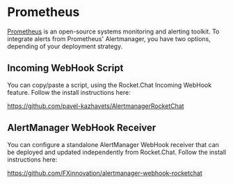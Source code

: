 # Prometheus

[Prometheus](https://prometheus.io/) is an open-source systems monitoring and alerting toolkit.
To integrate alerts from Prometheus' Alertmanager, you have two options, depending of your deployment strategy.

## Incoming WebHook Script

You can copy/paste a script, using the Rocket.Chat Incoming WebHook feature. Follow the install instructions here:

<https://github.com/pavel-kazhavets/AlertmanagerRocketChat>

## AlertManager WebHook Receiver

You can configure a standalone AlertManager WebHook receiver that can be deployed and updated independently from Rocket.Chat. Follow the install instructions here:

<https://github.com/FXinnovation/alertmanager-webhook-rocketchat>
